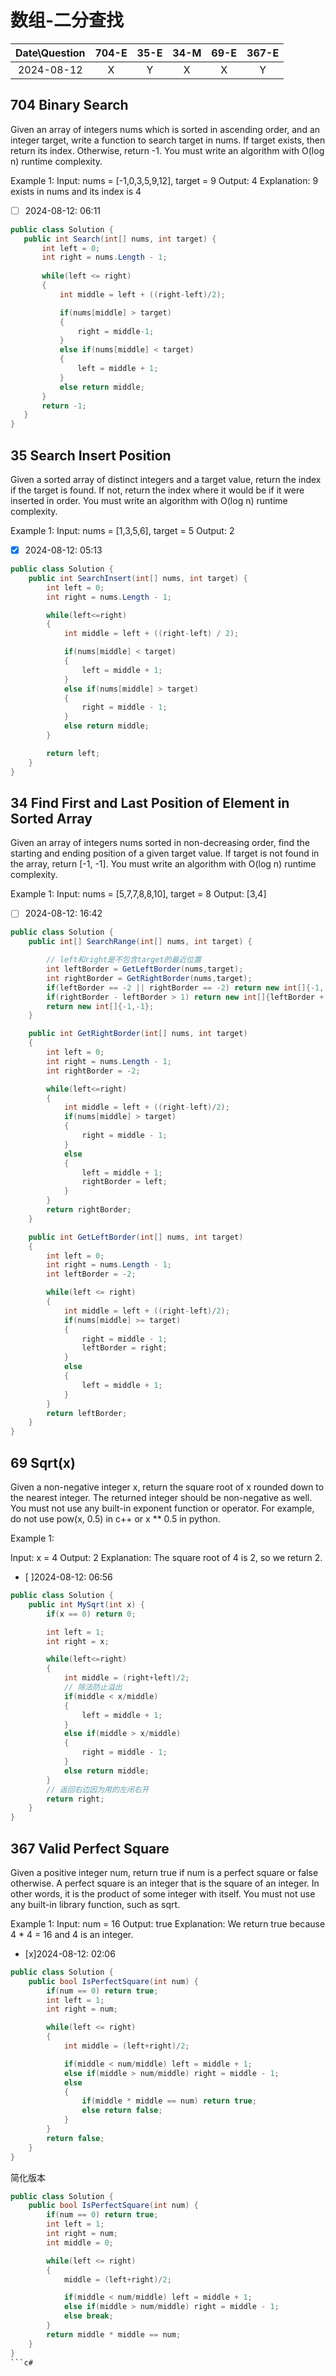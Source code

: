 # 数组-二分查找

|Date\Question|704-E|35-E|34-M|69-E|367-E|
|:----:|:----:|:----:|:----:|:----:|:----:|
|2024-08-12|X|Y|X|X|Y|


## 704 Binary Search
Given an array of integers nums which is sorted in ascending order, and an integer target, write a function to search target in nums. If target exists, then return its index. Otherwise, return -1.
You must write an algorithm with O(log n) runtime complexity.

Example 1:
Input: nums = [-1,0,3,5,9,12], target = 9
Output: 4
Explanation: 9 exists in nums and its index is 4

- [ ] 2024-08-12: 06:11

 ```c#
public class Solution {
    public int Search(int[] nums, int target) {
        int left = 0;
        int right = nums.Length - 1;
        
        while(left <= right)
        {
            int middle = left + ((right-left)/2);

            if(nums[middle] > target)
            {
                right = middle-1;
            }
            else if(nums[middle] < target)
            {
                left = middle + 1;
            }
            else return middle;
        }
        return -1;
    }
}
```


## 35 Search Insert Position
Given a sorted array of distinct integers and a target value, return the index if the target is found. If not, return the index where it would be if it were inserted in order.
You must write an algorithm with O(log n) runtime complexity.

Example 1:
Input: nums = [1,3,5,6], target = 5
Output: 2

- [x] 2024-08-12: 05:13

```c#
public class Solution {
    public int SearchInsert(int[] nums, int target) {
        int left = 0;
        int right = nums.Length - 1;

        while(left<=right)
        {
            int middle = left + ((right-left) / 2);

            if(nums[middle] < target)
            {
                left = middle + 1;
            }
            else if(nums[middle] > target)
            {
                right = middle - 1;
            }
            else return middle;
        }

        return left;
    }
}
```


## 34 Find First and Last Position of Element in Sorted Array

Given an array of integers nums sorted in non-decreasing order, find the starting and ending position of a given target value.
If target is not found in the array, return [-1, -1].
You must write an algorithm with O(log n) runtime complexity.

Example 1:
Input: nums = [5,7,7,8,8,10], target = 8
Output: [3,4]

- [ ] 2024-08-12: 16:42

```c#
public class Solution {
    public int[] SearchRange(int[] nums, int target) {

        // left和right是不包含target的最近位置
        int leftBorder = GetLeftBorder(nums,target);
        int rightBorder = GetRightBorder(nums,target);
        if(leftBorder == -2 || rightBorder == -2) return new int[]{-1,-1};
        if(rightBorder - leftBorder > 1) return new int[]{leftBorder + 1, rightBorder -1};
        return new int[]{-1,-1};
    }

    public int GetRightBorder(int[] nums, int target)
    {
        int left = 0;
        int right = nums.Length - 1;
        int rightBorder = -2;

        while(left<=right)
        {
            int middle = left + ((right-left)/2);
            if(nums[middle] > target)
            {
                right = middle - 1;
            }
            else
            {
                left = middle + 1;
                rightBorder = left;
            }
        }
        return rightBorder;
    }

    public int GetLeftBorder(int[] nums, int target)
    {
        int left = 0;
        int right = nums.Length - 1;
        int leftBorder = -2;

        while(left <= right)
        {
            int middle = left + ((right-left)/2);
            if(nums[middle] >= target)
            {
                right = middle - 1;
                leftBorder = right;
            }
            else 
            {
                left = middle + 1;
            }
        }
        return leftBorder;
    }
}
```

## 69 Sqrt(x)
Given a non-negative integer x, return the square root of x rounded down to the nearest integer. The returned integer should be non-negative as well.
You must not use any built-in exponent function or operator.
For example, do not use pow(x, 0.5) in c++ or x ** 0.5 in python.

Example 1:

Input: x = 4
Output: 2
Explanation: The square root of 4 is 2, so we return 2.

- [ ]2024-08-12: 06:56

```c#
public class Solution {
    public int MySqrt(int x) {
        if(x == 0) return 0;

        int left = 1;
        int right = x;

        while(left<=right)
        {
            int middle = (right+left)/2;
            // 除法防止溢出
            if(middle < x/middle)
            {
                left = middle + 1;
            }
            else if(middle > x/middle)
            {
                right = middle - 1;
            }
            else return middle;
        }
        // 返回右边因为用的左闭右开
        return right;
    }
}
```

## 367 Valid Perfect Square
Given a positive integer num, return true if num is a perfect square or false otherwise.
A perfect square is an integer that is the square of an integer. In other words, it is the product of some integer with itself.
You must not use any built-in library function, such as sqrt.

Example 1:
Input: num = 16
Output: true
Explanation: We return true because 4 * 4 = 16 and 4 is an integer.

- [x]2024-08-12: 02:06

```c#
public class Solution {
    public bool IsPerfectSquare(int num) {
        if(num == 0) return true;
        int left = 1;
        int right = num;

        while(left <= right)
        {
            int middle = (left+right)/2;

            if(middle < num/middle) left = middle + 1;
            else if(middle > num/middle) right = middle - 1;
            else
            {
                if(middle * middle == num) return true;
                else return false;
            }
        }
        return false;
    }
}
```
简化版本
```c#
public class Solution {
    public bool IsPerfectSquare(int num) {
        if(num == 0) return true;
        int left = 1;
        int right = num;
        int middle = 0;

        while(left <= right)
        {
            middle = (left+right)/2;

            if(middle < num/middle) left = middle + 1;
            else if(middle > num/middle) right = middle - 1;
            else break;
        }
        return middle * middle == num;
    }
}
```c#



